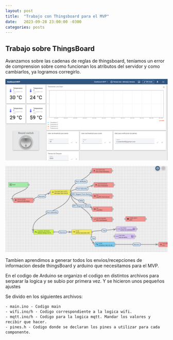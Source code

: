 ```yaml
---
layout: post
title:  "Trabajo con Thingsboard para el MVP"
date:   2023-09-28 23:00:00 -0300
categories: posts
---
```


## Trabajo sobre ThingsBoard

Avanzamos sobre las cadenas de reglas de thingsboard, teníamos un error de comprension sobre como funcionan los atributos del servidor y como cambiarlos, ya logramos corregirlo.



![dashboard](https://raw.githubusercontent.com/SisCom-PI2-2023-2/proyecto-keep-it-cool/main/docs/_posts/img/Dashboard10_10_23.png)



![dashboard](https://raw.githubusercontent.com/SisCom-PI2-2023-2/proyecto-keep-it-cool/main/docs/_posts/img/RootChain10-10-23.png)

Tambien aprendimos a generar todos los envios/recepciones de informacion desde thingsBoard y arduino que necesitamos para el MVP.

En el codigo de Arduino se organizo el codigo en distintos archivos para serparar la logica y se subio por primera vez. Y se hicieron unos pequeños ajustes

  Se divido en los siguientes archivos:

    - main.ino - Codigo main
    - wifi.ino/h - Codigo correspondiente a la logica wifi.
    - mqtt.ino/h - Codigo para la logica mqtt. Mandar los valores y recibir que hacer.
    - pines.h - Codigo donde se declaran los pines a utilizar para cada componente.

    
